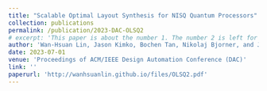 ```yaml
---
title: "Scalable Optimal Layout Synthesis for NISQ Quantum Processors"
collection: publications
permalink: /publication/2023-DAC-OLSQ2
# excerpt: 'This paper is about the number 1. The number 2 is left for future work.'
author: 'Wan-Hsuan Lin, Jason Kimko, Bochen Tan, Nikolaj Bjorner, and Jason Cong'
date: 2023-07-01
venue: 'Proceedings of ACM/IEEE Design Automation Conference (DAC)'
link: ''
paperurl: 'http://wanhsuanlin.github.io/files/OLSQ2.pdf'
---
```


